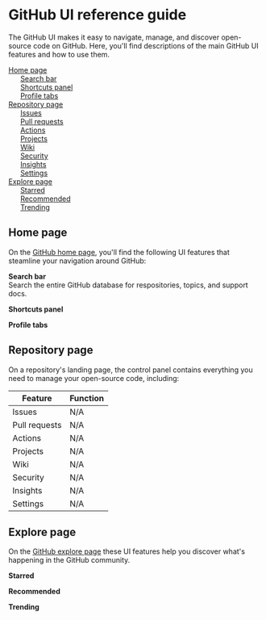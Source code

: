 # GitHub UI reference guide
The GitHub UI makes it easy to navigate, manage, and discover open-source code on GitHub. Here, you'll find descriptions of the main GitHub UI features and how to use them. 

[Home page](#home-page)<br>
&nbsp; &nbsp; &nbsp; [Search bar](#search-bar)<br>
&nbsp; &nbsp; &nbsp; [Shortcuts panel](#shortcuts-panel)<br>
&nbsp; &nbsp; &nbsp; [Profile tabs](#profile-tabs)<br>
[Repository page](#repository-page)<br>
&nbsp; &nbsp; &nbsp; [Issues](#issues)<br>
&nbsp; &nbsp; &nbsp; [Pull requests](#pull-requests)<br>
&nbsp; &nbsp; &nbsp; [Actions](#actions)<br>
&nbsp; &nbsp; &nbsp; [Projects](#projects)<br>
&nbsp; &nbsp; &nbsp; [Wiki](#wiki)<br>
&nbsp; &nbsp; &nbsp; [Security](#security)<br> 
&nbsp; &nbsp; &nbsp; [Insights](#insights)<br> 
&nbsp; &nbsp; &nbsp; [Settings](#settings)<br> 
[Explore page](#explore-page)<br>
&nbsp; &nbsp; &nbsp; [Starred](#starred)<br> 
&nbsp; &nbsp; &nbsp; [Recommended](#recommended)<br> 
&nbsp; &nbsp; &nbsp; [Trending](#trending)<br>    

## Home page
On the [GitHub home page](https://github.com/), you'll find the following UI features that steamline your navigation around GitHub:

<!-- Insert image of homepage with three main UI features highlighted here -->

<a name="search-bar">**Search bar**</a><br>
Search the entire GitHub database for respositories, topics, and support docs. 

<a name="shortcuts-panel">**Shortcuts panel**</a> 

<a name="profile-tabs">**Profile tabs**</a> 

## Repository page 
On a repository's landing page, the control panel contains everything you need to manage your open-source code, including: 

<!-- Insert image of sample repository page with control panel highlighted -->

| **Feature** | **Function** |
| --------------- | ---------------- |
| <a name="issues">Issues</a> | N/A |
| <a name="pull-requests">Pull requests</a> | N/A |
| <a name="actions">Actions</a> | N/A |
| <a name="projects">Projects</a> | N/A |
| <a name="wiki">Wiki</a> | N/A |
| <a name="security">Security</a> | N/A |
| <a name="insights">Insights</a> | N/A |
| <a name="settings">Settings</a> | N/A |

## Explore page 
On the [GitHub explore page](https://github.com/explore) these UI features help you discover what's happening in the GitHub community.    
<!-- Insert image of explore page with three sections highlighted -->

<a name="starred">**Starred**</a> 

<a name="recommended">**Recommended**</a>

<a name="trending">**Trending**</a>
